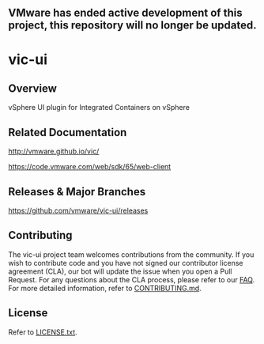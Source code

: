 ## VMware has ended active development of this project, this repository will no longer be updated.

# vic-ui

## Overview

vSphere UI plugin for Integrated Containers on vSphere

## Related Documentation

http://vmware.github.io/vic/

https://code.vmware.com/web/sdk/65/web-client

## Releases & Major Branches

https://github.com/vmware/vic-ui/releases

## Contributing

The vic-ui project team welcomes contributions from the community. If you wish to contribute code and you have not
signed our contributor license agreement (CLA), our bot will update the issue when you open a Pull Request. For any
questions about the CLA process, please refer to our [FAQ](https://cla.vmware.com/faq). For more detailed information,
refer to [CONTRIBUTING.md](CONTRIBUTING.md).

## License

Refer to [LICENSE.txt](LICENSE.txt).
